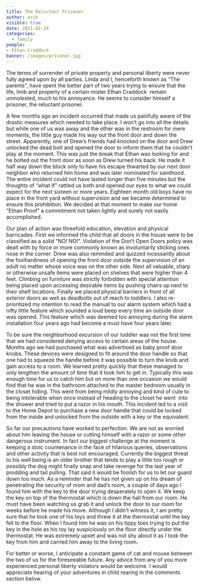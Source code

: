 ```yaml
---
title: The Reluctant Prisoner
author: erik
visible: true
date: 2011-02-24
categories:
  - family
people:
- Ethan Craddock
banner: /images/prisoner.jpg
---
```

  
The terms of surrender of private property and personal liberty were never fully agreed upon by all parties. Linda and I, henceforth known as &#8220;The parents&#8221;, have spent the better part of two years trying to ensure that the life, limb and property of a certain mister Ethan Craddock  remain unmolested, much to his annoyance. He seems to consider himself a prisoner, the reluctant prisoner.

A few months ago an incident occurred that made us painfully aware of the drastic measures which needed to take place. I won&#8217;t go into all the details but while one of us was away and the other was in the restroom for mere moments, the little guy made his way out the front door and down the street. Apparently, one of Drew&#8217;s friends had knocked on the door and Drew unlocked the dead bolt and opened the door to inform them that he couldn&#8217;t play at the moment. This was just the break that Ethan was looking for and he bolted out the front door as soon as Drew turned his back. He made it half way down the block only to have his escape thwarted by our next door neighbor who returned him home and was later nominated for sainthood. The entire incident could not have lasted longer than five minutes but the thoughts of &#8220;what if&#8221; rattled us both and opened our eyes to what we could expect for the next sixteen or more years. Eighteen month old boys have no place in the front yard without supervision and we became determined to ensure this prohibition. We decided at that moment to make our home &#8220;Ethan Proof&#8221; a commitment not taken lightly and surely not easily accomplished.

Our plan of action was threefold education, elevation and physical barricades. First we informed the child that all doors in the house were to be classified as a solid &#8220;NO! NO!&#8221;. Violation of the Don&#8217;t Open Doors policy was dealt with by force or more commonly known as involuntarily sticking ones nose in the corner. Drew was also reminded and quizzed incessantly about the foolhardiness of opening the front door outside the supervision of an adult no matter whose voice was on the other side. Next all valuable, sharp or otherwise unsafe items were placed on shelves that were higher than 4 feet. Climbing on furniture was strictly forbidden with special attention being placed upon accessing desirable items by pushing chairs up next to their shelf locations. Finally we placed physical barriers in front of all exterior doors as well as deadbolts out of reach to toddlers. I also re-prioritized my intention to read the manual to our alarm system which had a nifty little feature which sounded a loud beep every time an outside door was opened. This feature which was deemed too annoying during the alarm installation four years ago had become a must have four years later.

To be sure the neighborhood excursion of our toddler was not the first time that we had considered denying access to certain areas of the house. Months ago we had purchased what was advertised as baby proof door knobs. These devices were designed to fit around the door handle so that one had to squeeze the handle before it was possible to turn the knob and gain access to a room. We learned pretty quickly that these managed to only lengthen the amount of time that it took him to get in. Typically this was enough time for us to catch him but on more than one occasion we would find that he was in the bathroom attached to the master bedroom usually in the closet hiding. This went from being mildly annoying and kind of cute to being intolerable when once instead of heading to the closet he went  into the shower and tried to put a razor in his mouth. This incident led to a visit to the Home Depot to purchase a new door handle that could be locked from the inside and unlocked from the outside with a key or the equivalent.

So far our precautions have worked to perfection. We are not as worried about him leaving the house or cutting himself with a razor or some other dangerous instrument. In fact our biggest challenge at the moment is keeping a stoic countenance in the face of hilarious queries, observations and other activity that is best not encouraged. Currently the biggest threat to his well being is an older brother that tends to play a little too rough or possibly the dog might finally snap and take revenge for the last year of prodding and tail pulling. That said it would be foolish for us to let our guard down too much. As a reminder that he has not given up on his dream of penetrating the security of mom and dad&#8217;s room, a couple of days ago I found him with the key to the door trying desperately to open it. We keep the key on top of the thermostat which is down the hall from our room. He must have been watching us grab it and unlock the door to our room for weeks before he made his move. Although I didn&#8217;t witness it, I am pretty sure that he took one of his toys and threw it at the thermostat until the key fell to the floor. When I found him he was on his tippy toes trying to put the key in the hole as his toy lay suspiciously on the floor directly under the thermostat. He was extremely upset and was not shy about it as I took the key from him and carried him away to the living room.

For better or worse, I anticipate a constant game of cat and mouse between the two of us for the foreseeable future. Any advice from any of you more experienced personal liberty violators would be welcome. I would appreciate hearing of your adventures in child rearing in the comments section below.
